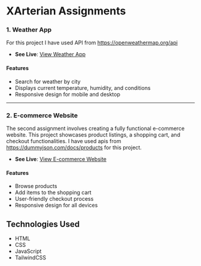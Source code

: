 # XArterian Assignments

### 1. Weather App

For this project I have used API from https://openweathermap.org/api

- **See Live**: [View Weather App](https://weather-app-xartesian.netlify.app/)

#### Features
- Search for weather by city
- Displays current temperature, humidity, and conditions
- Responsive design for mobile and desktop

---

### 2. E-commerce Website

The second assignment involves creating a fully functional e-commerce website. This project showcases product listings, a shopping cart, and checkout functionalities.
I have used apis from https://dummyjson.com/docs/products for this project.

- **See Live**: [View E-commerce Website](https://app.netlify.com/sites/zamazor-xarterian/overview)

#### Features
- Browse products
- Add items to the shopping cart
- User-friendly checkout process
- Responsive design for all devices

## Technologies Used

- HTML
- CSS
- JavaScript
- TailwindCSS



